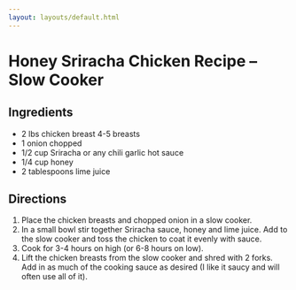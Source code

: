 ```yaml
---
layout: layouts/default.html
---
```


# Honey Sriracha Chicken Recipe – Slow Cooker

## Ingredients

* 2 lbs chicken breast 4-5 breasts
* 1 onion chopped
* 1/2 cup Sriracha or any chili garlic hot sauce
* 1/4 cup honey
* 2 tablespoons lime juice

## Directions

1. Place the chicken breasts and chopped onion in a slow cooker.
2. In a small bowl stir together Sriracha sauce, honey and lime juice. Add to the slow cooker and toss the chicken to coat it evenly with sauce.
3. Cook for 3-4 hours on high (or 6-8 hours on low).
4. Lift the chicken breasts from the slow cooker and shred with 2 forks. Add in as much of the cooking sauce as desired (I like it saucy and will often use all of it).
